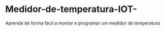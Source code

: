 # Medidor-de-temperatura-IOT-
Aprenda de forma fácil a montar e programar   um medidor  de temperatura  
